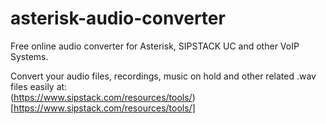 # asterisk-audio-converter
Free online audio converter for Asterisk, SIPSTACK UC and other VoIP Systems.

Convert your audio files, recordings, music on hold and other related .wav files easily at:  
(https://www.sipstack.com/resources/tools/)[https://www.sipstack.com/resources/tools/]

